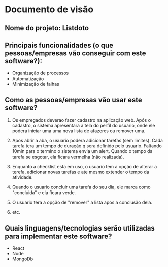 # Documento de visão

## Nome do projeto: Listdoto

## Principais funcionalidades (o que pessoas/empresas vão conseguir com este software?):

* Organização de processos
* Automatização
* Minimização de falhas

## Como as pessoas/empresas vão usar este software?

1. Os empregados deverao fazer cadastro na aplicação web. Após o cadastro, o sistema apresentara a tela do perfil do usuario, onde ele podera iniciar uma uma  nova lista de afazeres ou remover uma.
1. Apos abrir a aba, o usuario podera adicionar tarefas (sem limites). Cada tarefa tera um tempo de duração q sera definido pelo usuario. Faltando 10min para o termino o sistema envia um alert. Quando o tempo da tarefa se esgotar, ela ficara vermelha (não realizada).
1. Enquanto a checklist esta em uso, o usuario tem a opção de alterar a terefa, adicionar novas tarefas e ate mesmo extender o tempo da atividade.
1. Quando o usuario concluir uma tarefa do seu dia, ele marca como "concluida" e ela ficara verde.
1. O usuario tera a opção de "remover" a lista apos a conclusão dela.

1. etc.

## Quais linguagens/tecnologias serão utilizadas para implementar este software?

* React
* Node
* MongoDb

